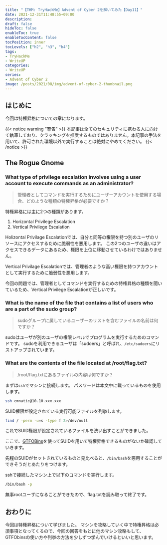```yaml
---
title: "【THM: TryHackMe】Advent of Cyber 2を解いてみた【Day11】"
date: 2021-12-31T11:48:55+09:00
description:
draft: false
hideToc: false
enableToc: true
enableTocContent: false
tocPosition: inner
tocLevels: ["h2", "h3", "h4"]
tags:
- TryHackMe
- WriteUP
categories:
- WriteUP
series:
- Advent of Cyber 2
image: /posts/2021/08/img/advent-of-cyber-2-thumbnail.png
---
```


## はじめに

今回は特権昇格についての章になります。


{{< notice warning "警告" >}}
本記事は全てのセキュリティに携わる人に向けて執筆しており、クラッキングを推奨するものではありません。本記事の手法を用いて、許可された環境以外で実行することは絶対にやめてください。
{{< /notice >}}

## The Rogue Gnome

### What type of privilege escalation involves using a user account to execute commands as an administrator?

> 管理者としてコマンドを実行するためにユーザーアカウントを使用する場合、どのような種類の特権昇格が必要ですか？

特権昇格には主に2つの種類があります。
1. Horizontal Privilege Escalation
1. Vertical Privilege Escalation

Holizontal Privilage Escalationでは、自分と同等の権限を持つ別のユーザのリソースにアクセスするために脆弱性を悪用します。
この2つのユーザの違いはアクセスできるデータにあるため、権限を上位に移動させているわけではありません。

Vertical Privilage Escalationでは、管理者のような高い権限を持つアカウントとして実行するために脆弱性を悪用します。

今回の問題では、管理者としてコマンドを実行するための特権昇格の種類を聞いているため、Vertical Privilege Escalationが正しいです。

### What is the name of the file that contains a list of users who are a part of the sudo group?

> sudoグループに属しているユーザーのリストを含むファイルの名前は何ですか？

sudoはユーザが別のユーザの権限レベルでプログラムを実行するためのコマンドです。
sudoを利用できるユーザは「sudoers」と呼ばれ、`/etc/sudoers`にリストアップされています。

### What are the contents of the file located at /root/flag.txt?

> /root/flag.txtにあるファイルの内容は何ですか？

まずは`ssh`でマシンに接続します。
パスワードは本文中に載っているものを使用します。

```bash
ssh cmnatic@10.10.xxx.xxx
```

SUID権限が設定されている実行可能ファイルを列挙します。

```bash
find / -perm -u=s -type f 2>/dev/null
```

これでSUID権限が設定されているファイルを洗い出すことができました。

ここで、[GTFOBins](https://gtfobins.github.io/#+suid)を使ってSUIDを用いて特権昇格できるものがないか確認していきます。

先程のSUIDがセットされているものと見比べると、`/bin/bash`を悪用することができそうだとあたりをつけます。

sshで接続したマシン上で以下のコマンドを実行します。

```bash
/bin/bash -p
```

無事rootユーザになることができたので、flag.txtを読み取って終了です。

## おわりに

今回は特権昇格について学びました。
マシンを攻略していく中で特権昇格は必須事項となってくるので、今回の回答をもとに他のマシン攻略もして、GTFObinsの使い方や列挙の方法を少しずつ学んでいけるといいと思います。
